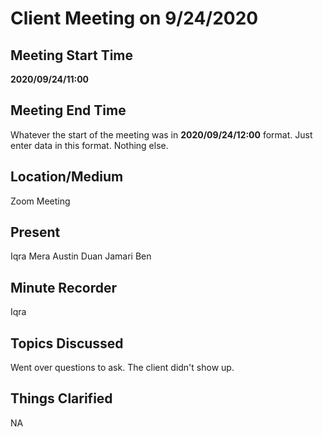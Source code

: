 # Client Meeting on 9/24/2020

## Meeting Start Time

**2020/09/24/11:00**

## Meeting End Time

Whatever the start of the meeting was in **2020/09/24/12:00** format. Just enter data in this format. Nothing else.

## Location/Medium

Zoom Meeting

## Present

Iqra
Mera
Austin
Duan 
Jamari
Ben

## Minute Recorder

Iqra

## Topics Discussed

Went over questions to ask. The client didn't show up.

## Things Clarified

NA
